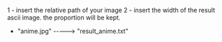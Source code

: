 1 - insert the relative path of your image
2 - insert the width of the result ascii image. the proportion will be kept.

- "anime.jpg" -----> "result_anime.txt"
